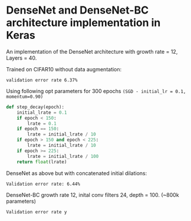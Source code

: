 # DenseNet and DenseNet-BC architecture implementation in Keras

An implementation of the DenseNet architecture with growth rate = 12, Layers = 40.

Trained on CIFAR10 without data augmentation:

```validation error rate 6.37%```

Using following opt parameters for 300 epochs ```(SGD - initial_lr = 0.1, momentum=0.90)```

~~~~python
def step_decay(epoch):
    initial_lrate = 0.1
    if epoch < 150: 
        lrate = 0.1
    if epoch == 150:
        lrate = initial_lrate / 10
    if epoch > 150 and epoch < 225:
        lrate = initial_lrate / 10 
    if epoch >= 225:
        lrate = initial_lrate / 100
    return float(lrate)
~~~~

DenseNet as above but with concatenated initial dilations:

```Validation error rate: 6.44%```


DenseNet-BC growth rate 12, inital conv filters 24, depth = 100. (~800k parameters)

```Validation error rate y```
